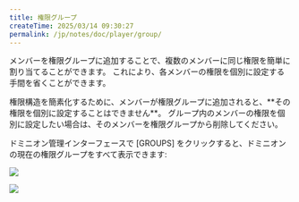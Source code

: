 ```yaml
---
title: 権限グループ
createTime: 2025/03/14 09:30:27
permalink: /jp/notes/doc/player/group/
---
```


メンバーを権限グループに追加することで、複数のメンバーに同じ権限を簡単に割り当てることができます。
これにより、各メンバーの権限を個別に設定する手間を省くことができます。

権限構造を簡素化するために、メンバーが権限グループに追加されると、\*\*その権限を個別に設定することはできません\*\*。
グループ内のメンバーの権限を個別に設定したい場合は、そのメンバーを権限グループから削除してください。

ドミニオン管理インターフェースで [GROUPS] をクリックすると、ドミニオンの現在の権限グループをすべて表示できます:

![](/player/group/1.png)

![](/player/group/2.png)
